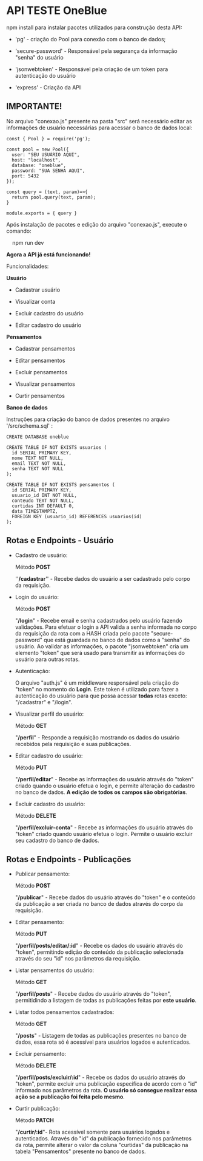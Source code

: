 # **API TESTE OneBlue**



npm install para instalar pacotes utilizados para construção desta API:

- 'pg' - criação do Pool para conexão com o banco de dados;

- 'secure-password' - Responsável pela segurança da informação "senha" do usuário

- 'jsonwebtoken' - Responsável pela criação de um token para autenticação do usuário

- 'express' - Criação da API

## IMPORTANTE!

No arquivo "conexao.js" presente na pasta "src" será necessário editar as informações de usuário necessárias para acessar o banco de dados local:

```
const { Pool } = require('pg');

const pool = new Pool({
  user: "SEU USUÁRIO AQUI",
  host: "localhost",
  database: "oneblue",
  password: "SUA SENHA AQUI",
  port: 5432
});

const query = (text, param)=>{
  return pool.query(text, param);
}

module.exports = { query }
```

Após instalação de pacotes e edição do arquivo "conexao.js", execute o comando:

    npm run dev



**Agora a API já está funcionando!**



Funcionalidades: 



**Usuário**

- Cadastrar usuário

- Visualizar conta

- Excluir cadastro do usuário

- Editar cadastro do usuário

**Pensamentos**

- Cadastrar pensamentos

- Editar pensamentos

- Excluir pensamentos

- Visualizar pensamentos

- Curtir pensamentos



**Banco de dados**

Instruções para criação do banco de dados presentes no arquivo '/src/schema.sql' :

```
CREATE DATABASE oneblue

CREATE TABLE IF NOT EXISTS usuarios (
  id SERIAL PRIMARY KEY,
  nome TEXT NOT NULL,
  email TEXT NOT NULL,
  senha TEXT NOT NULL
);

CREATE TABLE IF NOT EXISTS pensamentos (
  id SERIAL PRIMARY KEY,
  usuario_id INT NOT NULL,
  conteudo TEXT NOT NULL,
  curtidas INT DEFAULT 0,
  data TIMESTAMPTZ,
  FOREIGN KEY (usuario_id) REFERENCES usuarios(id)
);
```

## Rotas e Endpoints - Usuário

- Cadastro de usuário:
  
  Método **POST**
  
  ''**/cadastrar**'' - Recebe  dados do usuário a ser cadastrado pelo corpo da requisição.

- Login do usuário:
  
  Método **POST**
  
  "**/login**" - Recebe email e senha cadastrados pelo usuário fazendo validações. Para efetuar o login a API valida a senha informada no corpo da requisição da rota com a HASH criada pelo pacote "secure-password" que está guardada no banco de dados como a "senha" do usuário. Ao validar as informações, o pacote "jsonwebtoken" cria um elemento "token" que será usado para transmitir as informações do usuário para outras rotas.

- Autenticação:
  
  O arquivo "auth.js" é um middleware responsável pela criação do "token" no momento do **Login**. Este token é utilizado para fazer a autenticação do usuário para que possa acessar **todas** rotas exceto: "/cadastrar" e "/login".

- Visualizar perfil do usuário:
  
  Método **GET** 
  
  "**/perfil**" - Responde a requisição mostrando os dados do usuário recebidos pela requisição e suas publicações.

- Editar cadastro do usuário:
  
  Método **PUT**
  
  "**/perfil/editar**" - Recebe as informações do usuário através do "token" criado quando o usuário efetua o login, e permite alteração do cadastro no banco de dados. **A edição de todos os campos são obrigatórias**.

- Excluir cadastro do usuário:
  
  Método **DELETE**
  
  "**/perfil/excluir-conta**" - Recebe as informações do usuário através do "token" criado quando usuário efetua o login. Permite o usuário excluir seu cadastro do  banco de dados.

## Rotas e Endpoints - Publicações

- Publicar pensamento:
  
  Método **POST**
  
  "**/publicar**" - Recebe dados do usuário através do "token" e o conteúdo da publicação a ser criada no banco de dados através do corpo da requisição.

- Editar pensamento:
  
  Método **PUT** 
  
  "**/perfil/posts/editar/:id**" - Recebe os dados do usuário através do "token", permitindo edição do conteúdo da publicação selecionada através do seu "id" nos parâmetros da requisição.

- Listar pensamentos do usuário:
  
  Método **GET**
  
  "**/perfil/posts**" - Recebe dados do usuário através do "token", permitidindo a listagem de todas as publicações feitas por **este usuário**.

- Listar todos pensamentos cadastrados:
  
  Método **GET**
  
  "**/posts**" - Listagem de todas as publicações presentes no banco de dados, essa rota só é acessível para usuários logados e autenticados.

- Excluir pensamento:
  
  Método **DELETE**
  
  "**/perfil/posts/excluir/:id**" - Recebe os dados do usuário através do "token", permite excluir uma publicação específica de acordo com o "id" informado nos parâmetros da rota. **O usuário só consegue realizar essa ação se a publicação foi feita pelo mesmo**.

- Curtir publicação:
  
  Método **PATCH**
  
  "**/curtir/:id**"- Rota acessível somente para usuários logados e autenticados. Através do "id" da publicação fornecido nos parâmetros da rota, permite alterar o valor da coluna "curtidas" da publicação na tabela "Pensamentos" presente no banco de dados.
